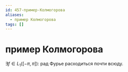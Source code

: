 ```yaml
---
id: 457-пример-Колмогорова
aliases:
  - пример Колмогорова
tags: []
---
```


# пример Колмогорова
$\exists f \in L_1([-\pi, \pi])$:
рад Фурье расходиться почти всюду.
